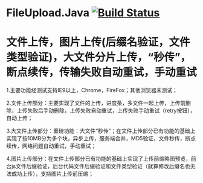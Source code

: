 # FileUpload.Java [![Build Status](https://travis-ci.org/izhangzhihao/FileUpload.Java.svg?branch=master)](https://travis-ci.org/izhangzhihao/FileUpload.Java)
# 文件上传，图片上传(后缀名验证，文件类型验证)，大文件分片上传，“秒传”，断点续传，传输失败自动重试，手动重试

1.主要功能经测试支持IE9以上，Chrome，FireFox；其他浏览器未测试；

2.文件上传部分：主要实现了文件的上传，进度条，多文件一起上传，上传前删除，上传失败后手动删除，上传失败自动重试，上传失败手动重试（retry按钮），自动上传；

3.大文件上传部分：重磅功能：大文件“秒传”；在文件上传部分已有功能的基础上实现了按10MB分为多个块，异步上传，服务端合并，MD5验证，文件秒传，断点续传，网络问题自动重试，手动重试；

4.图片上传部分：在文件上传部分已有功能的基础上实现了上传前缩略图预览，前台js文件后缀验证，后台代码文件后缀验证和文件类型验证（就算修改后缀名也无法成功上传），支持图片上传前压缩；




